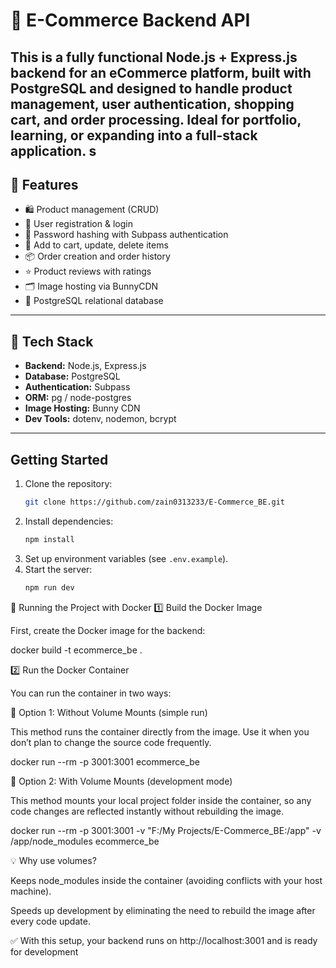 # 🛒 E-Commerce Backend API

This is a fully functional Node.js + Express.js backend for an eCommerce platform, built with PostgreSQL and designed to handle product management, user authentication, shopping cart, and order processing. Ideal for portfolio, learning, or expanding into a full-stack application.
s
---

## 🚀 Features

- 🛍 Product management (CRUD)
- 👤 User registration & login
- 🔐 Password hashing with Subpass authentication
- 🛒 Add to cart, update, delete items
- 📦 Order creation and order history
- ⭐ Product reviews with ratings
- 🗂 Image hosting via BunnyCDN
- 🧾 PostgreSQL relational database

---

## 🧰 Tech Stack

- **Backend:** Node.js, Express.js
- **Database:** PostgreSQL
- **Authentication:** Subpass
- **ORM:** pg / node-postgres
- **Image Hosting:** Bunny CDN
- **Dev Tools:** dotenv, nodemon, bcrypt

---

## Getting Started

1. Clone the repository:
    ```bash
    git clone https://github.com/zain0313233/E-Commerce_BE.git
    ```
2. Install dependencies:
    ```bash
    npm install
    ```
3. Set up environment variables (see `.env.example`).
4. Start the server:
    ```bash
    npm run dev
    ```
🚀 Running the Project with Docker
1️⃣ Build the Docker Image

First, create the Docker image for the backend:

docker build -t ecommerce_be .

2️⃣ Run the Docker Container

You can run the container in two ways:

🔹 Option 1: Without Volume Mounts (simple run)

This method runs the container directly from the image. Use it when you don’t plan to change the source code frequently.

docker run --rm -p 3001:3001 ecommerce_be

🔹 Option 2: With Volume Mounts (development mode)

This method mounts your local project folder inside the container, so any code changes are reflected instantly without rebuilding the image.

docker run --rm -p 3001:3001 -v "F:/My Projects/E-Commerce_BE:/app" -v /app/node_modules ecommerce_be


💡 Why use volumes?

Keeps node_modules inside the container (avoiding conflicts with your host machine).

Speeds up development by eliminating the need to rebuild the image after every code update.

✅ With this setup, your backend runs on http://localhost:3001 and is ready for development